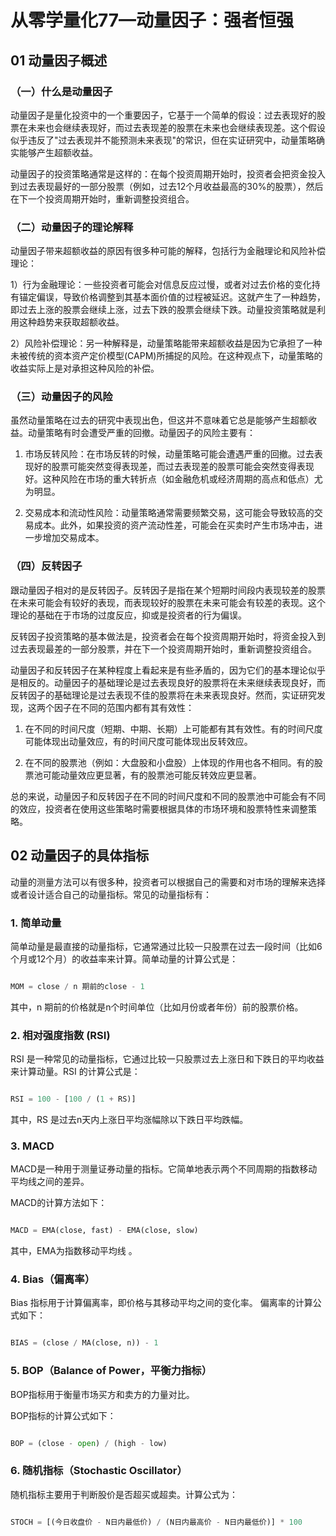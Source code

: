 # 从零学量化77—动量因子：强者恒强

## 01 动量因子概述
### （一）什么是动量因子
动量因子是量化投资中的一个重要因子，它基于一个简单的假设：过去表现好的股票在未来也会继续表现好，而过去表现差的股票在未来也会继续表现差。这个假设似乎违反了"过去表现并不能预测未来表现"的常识，但在实证研究中，动量策略确实能够产生超额收益。

动量因子的投资策略通常是这样的：在每个投资周期开始时，投资者会把资金投入到过去表现最好的一部分股票（例如，过去12个月收益最高的30%的股票），然后在下一个投资周期开始时，重新调整投资组合。
### （二）动量因子的理论解释
动量因子带来超额收益的原因有很多种可能的解释，包括行为金融理论和风险补偿理论：

1）行为金融理论：一些投资者可能会对信息反应过慢，或者对过去价格的变化持有锚定偏误，导致价格调整到其基本面价值的过程被延迟。这就产生了一种趋势，即过去上涨的股票会继续上涨，过去下跌的股票会继续下跌。动量投资策略就是利用这种趋势来获取超额收益。

2）风险补偿理论：另一种解释是，动量策略能带来超额收益是因为它承担了一种未被传统的资本资产定价模型(CAPM)所捕捉的风险。在这种观点下，动量策略的收益实际上是对承担这种风险的补偿。
### （三）动量因子的风险
虽然动量策略在过去的研究中表现出色，但这并不意味着它总是能够产生超额收益。动量策略有时会遭受严重的回撤。动量因子的风险主要有：

1. 市场反转风险：在市场反转的时候，动量策略可能会遭遇严重的回撤。过去表现好的股票可能突然变得表现差，而过去表现差的股票可能会突然变得表现好。这种风险在市场的重大转折点（如金融危机或经济周期的高点和低点）尤为明显。

2. 交易成本和流动性风险：动量策略通常需要频繁交易，这可能会导致较高的交易成本。此外，如果投资的资产流动性差，可能会在买卖时产生市场冲击，进一步增加交易成本。
### （四）反转因子
跟动量因子相对的是反转因子。反转因子是指在某个短期时间段内表现较差的股票在未来可能会有较好的表现，而表现较好的股票在未来可能会有较差的表现。这个理论的基础在于市场的过度反应，抑或是投资者的行为偏误。

反转因子投资策略的基本做法是，投资者会在每个投资周期开始时，将资金投入到过去表现最差的一部分股票，并在下一个投资周期开始时，重新调整投资组合。

动量因子和反转因子在某种程度上看起来是有些矛盾的，因为它们的基本理论似乎是相反的。动量因子的基础理论是过去表现良好的股票将在未来继续表现良好，而反转因子的基础理论是过去表现不佳的股票将在未来表现良好。然而，实证研究发现，这两个因子在不同的范围内都有其有效性：

1. 在不同的时间尺度（短期、中期、长期）上可能都有其有效性。有的时间尺度可能体现出动量效应，有的时间尺度可能体现出反转效应。

2. 在不同的股票池（例如：大盘股和小盘股）上体现的作用也各不相同。有的股票池可能动量效应更显著，有的股票池可能反转效应更显著。

总的来说，动量因子和反转因子在不同的时间尺度和不同的股票池中可能会有不同的效应，投资者在使用这些策略时需要根据具体的市场环境和股票特性来调整策略。

## 02 动量因子的具体指标
动量的测量方法可以有很多种，投资者可以根据自己的需要和对市场的理解来选择或者设计适合自己的动量指标。常见的动量指标有：
### 1. 简单动量
简单动量是最直接的动量指标，它通常通过比较一只股票在过去一段时间（比如6个月或12个月）的收益率来计算。简单动量的计算公式是：
```python 

MOM = close / n 期前的close - 1

```
其中，n 期前的价格就是n个时间单位（比如月份或者年份）前的股票价格。
### 2. 相对强度指数 (RSI)
RSI 是一种常见的动量指标，它通过比较一只股票过去上涨日和下跌日的平均收益来计算动量。RSI 的计算公式是：

```python 

RSI = 100 - [100 / (1 + RS)]

```

其中，RS 是过去n天内上涨日平均涨幅除以下跌日平均跌幅。
### 3. MACD
MACD是一种用于测量证券动量的指标。它简单地表示两个不同周期的指数移动平均线之间的差异。

MACD的计算方法如下：

```python 

MACD = EMA(close, fast) - EMA(close, slow)

```

其中，EMA为指数移动平均线 。
### 4. Bias（偏离率）
Bias 指标用于计算偏离率，即价格与其移动平均之间的变化率。
偏离率的计算公式如下：

```python 

BIAS = (close / MA(close, n)) - 1

```

### 5. BOP（Balance of Power，平衡力指标）
BOP指标用于衡量市场买方和卖方的力量对比。

BOP指标的计算公式如下：

```python 

BOP = (close - open) / (high - low)

```

### 6. 随机指标（Stochastic Oscillator）
随机指标主要用于判断股价是否超买或超卖。计算公式为：

```python 

STOCH = [(今日收盘价 - N日内最低价) / (N日内最高价 - N日内最低价)] * 100

```

